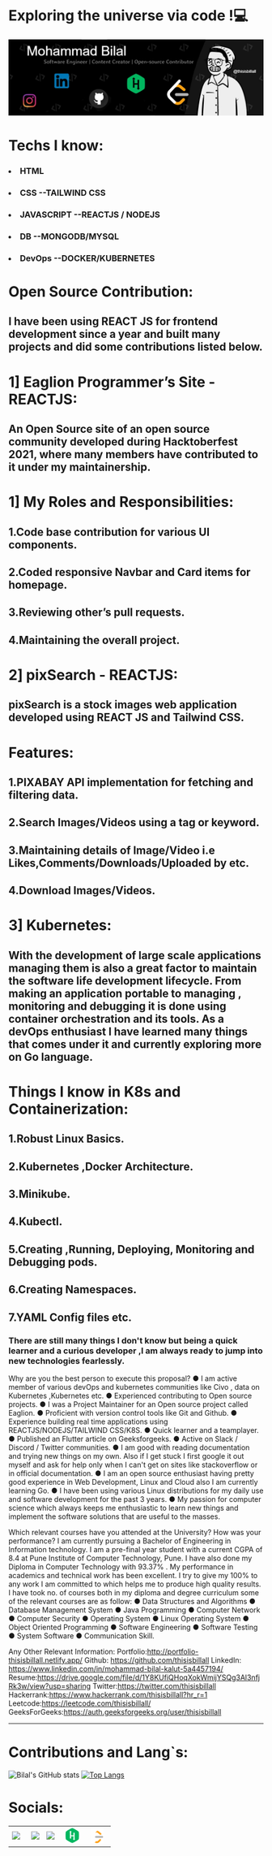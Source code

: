 <h1>Exploring the universe via code !💻</h1>

<img src= "https://github.com/thisisbillall/thisisbillall/blob/main/img/Banner.jpg"/>


<h1><b>Techs I know: </b></h1>
<h3><b><li>HTML</li></b></h3>
<h3><b><li>CSS --TAILWIND CSS</li></b></h3>
<h3><b><li>JAVASCRIPT --REACTJS / NODEJS</li></b></h3>
<h3><b><li>DB --MONGODB/MYSQL</li></b></h3>
<h3><b><li>DevOps --DOCKER/KUBERNETES</li></b></h3>



<h1><b>Open Source Contribution:</b></h1>
<h2>
 I have been using REACT JS for frontend development since a year and built many projects and did some contributions listed below. </h2>
 
<h1><b>1] Eaglion Programmer’s Site - REACTJS:</b></h1>

<h2>An Open Source site of an open source community developed during Hacktoberfest 2021, where many members have contributed to it under my maintainership.</h2>

<h1><b>1] My Roles and Responsibilities:</b></h1>

<h2><b>1.Code base contribution for various UI components.</b></h2>
<h2><b>2.Coded responsive Navbar and Card items for homepage.</b></h2>
<h2><b>3.Reviewing other’s pull requests. </b></h2>
<h2><b>4.Maintaining the overall project.</b></h2>


<h1><b>2] pixSearch - REACTJS:</b></h1>

<h2>pixSearch is a stock images web application developed using REACT JS  and Tailwind CSS.</h2>
<h1><b>Features:</b></h1>

<h2><b>1.PIXABAY API implementation for fetching and filtering data.</b></h2>
<h2><b>2.Search Images/Videos using a tag or keyword.</b></h2>
<h2><b>3.Maintaining details of Image/Video i.e Likes,Comments/Downloads/Uploaded by etc.</b></h2>
<h2><b>4.Download Images/Videos. </b></h2>



<h1><b>3] Kubernetes:</b></h1>
<h2>With the development of large scale applications managing them is also a great factor to maintain the software life development lifecycle. From making an application portable to  managing , monitoring and debugging it is done using container orchestration and its tools. As a devOps enthusiast I have learned many things that comes under it and currently exploring more on Go language.</h2>

<h1><b>Things I know in K8s and Containerization:</b></h1>
<h2><b>1.Robust Linux Basics.</b></h2>
<h2><b>2.Kubernetes ,Docker Architecture.</b></h2>
<h2><b>3.Minikube.</b></h2>
<h2><b>4.Kubectl.</b></h2>
<h2><b>5.Creating ,Running, Deploying, Monitoring and Debugging pods.</b></h2>
<h2><b>6.Creating Namespaces.</b></h2>
<h2><b>7.YAML Config files etc.</b></h2>
<h3><b>There are still many things I don't know but being a quick learner and a curious developer ,I am always ready to jump into new technologies fearlessly.</b></h3>

Why are you the best person to execute this proposal? 
●	I am active member of various devOps and kubernetes communities like Civo , data on Kubernetes ,Kubernetes etc.
●	Experienced contributing to Open source projects.
●	I was a Project Maintainer for an Open source project called Eaglion.
●	Proficient with version control tools like Git and Github.
●	Experience building real time applications using REACTJS/NODEJS/TAILWIND CSS/K8S.
●	Quick learner and a teamplayer.
●	Published an Flutter article  on Geeksforgeeks.
●	Active on Slack / Discord / Twitter communities.
●	I am good with reading documentation and trying new things on my own. Also if I get stuck I first google it out myself and ask for help only when I can't get on sites like stackoverflow or in official documentation. 
●	 I am an open source enthusiast having pretty good experience in Web Development, Linux and Cloud also I am currently learning Go. 
●	 I have been using various Linux distributions for my daily use and software development for the past 3 years. 
●	My passion for computer science which always keeps me enthusiastic to learn new things and implement the software solutions that are useful to the masses. 











Which relevant courses have you attended at the University? How was your performance?
I am currently pursuing a Bachelor of Engineering in Information technology. I am a pre-final year student with a current CGPA of 8.4 at Pune Institute of Computer Technology, Pune. I have also done my Diploma in Computer Technology with 93.37% . My performance in academics and technical work has been excellent. I try to give my 100% to any work I am committed to which helps me to produce high quality results. I have took no. of courses both in my diploma and degree curriculum some of the relevant courses are as follow: 
● Data Structures and Algorithms ● Database Management System ● Java Programming ● Computer Network ● Computer Security ● Operating System ● Linux Operating System ● Object Oriented Programming ● Software Engineering ● Software Testing ● System Software ● Communication Skill.




Any Other Relevant Information:
Portfolio:http://portfolio-thisisbillall.netlify.app/
Github: https://github.com/thisisbillall
LinkedIn: https://www.linkedin.com/in/mohammad-bilal-kalut-5a4457194/
Resume:https://drive.google.com/file/d/1Y8KUfiQHoqXokWmijYSQg3Al3nfjRk3w/view?usp=sharing
Twitter:https://twitter.com/thisisbillall
Hackerrank:https://www.hackerrank.com/thisisbillall?hr_r=1
Leetcode:https://leetcode.com/thisisbillall/
GeeksForGeeks:https://auth.geeksforgeeks.org/user/thisisbillall
________________________________________










<h1><b>Contributions and Lang`s:</b></h1>

![Bilal's GitHub stats](https://github-readme-stats.vercel.app/api?username=thisisbillall&show_icons=true)
[![Top Langs](https://github-readme-stats.vercel.app/api/top-langs/?username=thisisbillall)](https://github.com/thisisbillall/github-readme-stats)

<h1><b>Socials:</b></h1>
<table align="center">
  <tr>
      <th><a href="https://twitter.com/thisisbillall"><img height="30" src="https://github.com/WaylonWalker/WaylonWalker/blob/main/icon/twitter.png?raw=true"></a>&nbsp;&nbsp;</th>
      <th><a href="https://www.linkedin.com/in/mohammad-bilal-5a4457194/"><img height="30" src="https://github.com/WaylonWalker/WaylonWalker/blob/main/icon/linkedin.png?raw=true"></a></th>
      <th><a href="https://www.instagram.com/thisisbillall/"><img height="30" src="https://github.com/WaylonWalker/WaylonWalker/blob/main/icon/instagram.jpg?raw=true"></a>&nbsp;&nbsp;
    </th>
     <th><a href="https://www.hackerrank.com/thisisbillall"><img height="30" src="./img/hack.png"></a>&nbsp;&nbsp;</th>
      <th><a href="https://leetcode.com/thisisbillall/"><img height="30" src="./img/leet.png"></a>&nbsp;&nbsp;</th>

  </tr>
</table>


